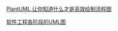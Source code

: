 [PlantUML,让你知道什么才是高效绘制流程图](https://zhuanlan.zhihu.com/p/76948461)

[软件工程各阶段的UML图](https://cloud.tencent.com/developer/article/1552210)
